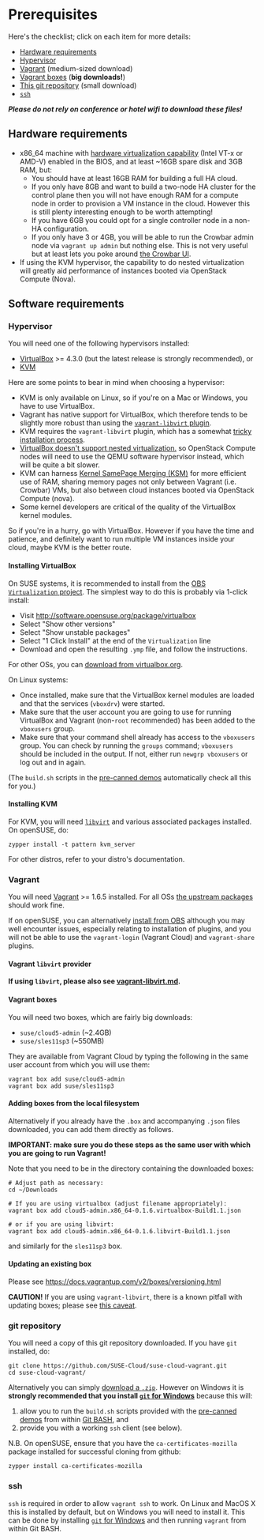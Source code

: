 # Prerequisites

Here's the checklist; click on each item for more details:

*   [Hardware requirements](#hardware-requirements)
*   [Hypervisor](#hypervisor)
*   [Vagrant](#vagrant) (medium-sized download)
*   [Vagrant boxes](#vagrant-boxes) (**big downloads!**)
*   [This git repository](#git-repository) (small download)
*   [`ssh`](#ssh)

***Please do not rely on conference or hotel wifi to download these
files!***

## Hardware requirements

*   x86_64 machine with
    [hardware virtualization capability](http://en.wikipedia.org/wiki/X86_virtualization)
    (Intel VT-x or AMD-V) enabled in the BIOS, and at least ~16GB
    spare disk and 3GB RAM, but:
    *   You should have at least 16GB RAM for building a full HA cloud.
    *   If you only have 8GB and want to build a two-node HA cluster
        for the control plane then you will not have enough RAM for a
        compute node in order to provision a VM instance in the cloud.
        However this is still plenty interesting enough to be worth
        attempting!
    *   If you have 6GB you could opt for a single controller node in a
        non-HA configuration.
    *   If you only have 3 or 4GB, you will be able to run the Crowbar
        admin node via `vagrant up admin` but nothing else.  This is
        not very useful but at least lets you poke around [the Crowbar
        UI](http://192.168.124.10:3000).
*   If using the KVM hypervisor, the capability to do nested
    virtualization will greatly aid performance of instances
    booted via OpenStack Compute (Nova).

## Software requirements

### Hypervisor

You will need one of the following hypervisors installed:

*   [VirtualBox](https://www.virtualbox.org/wiki/Downloads) >= 4.3.0
    (but the latest release is strongly recommended), or
*   [KVM](http://www.linux-kvm.org/page/Main_Page)

Here are some points to bear in mind when choosing a hypervisor:

*   KVM is only available on Linux, so if you're on a Mac or Windows,
    you have to use VirtualBox.
*   Vagrant has native support for VirtualBox, which therefore tends to be
    slightly more robust than using the [`vagrant-libvirt` plugin](vagrant-libvirt.md).
*   KVM requires the `vagrant-libvirt` plugin, which has a somewhat
    [tricky installation process](vagrant-libvirt.md).
*   [VirtualBox doesn't support nested virtualization.](https://www.virtualbox.org/ticket/4032)
    so OpenStack Compute nodes will need to use the QEMU software hypervisor
    instead, which will be quite a bit slower.
*   KVM can harness
    [Kernel SamePage Merging (KSM)](http://en.wikipedia.org/wiki/Kernel_SamePage_Merging_(KSM))
    for more efficient use of RAM, sharing memory pages not only between
    Vagrant (i.e. Crowbar) VMs, but also between cloud instances booted via
    OpenStack Compute (nova).
*   Some kernel developers are critical of the quality of the VirtualBox
    kernel modules.

So if you're in a hurry, go with VirtualBox.  However if you have the
time and patience, and definitely want to run multiple VM instances
inside your cloud, maybe KVM is the better route.

#### Installing VirtualBox

On SUSE systems, it is recommended to install from the
[OBS `Virtualization` project](https://build.opensuse.org/project/show/Virtualization).
The simplest way to do this is probably via 1-click install:

*    Visit http://software.opensuse.org/package/virtualbox
*    Select "Show other versions"
*    Select "Show unstable packages"
*    Select "1 Click Install" at the end of the `Virtualization` line
*    Download and open the resulting `.ymp` file, and follow the instructions.

For other OSs, you can
[download from virtualbox.org](https://www.virtualbox.org/wiki/Downloads).

On Linux systems:

*   Once installed, make sure that the VirtualBox kernel
    modules are loaded and that the services (`vboxdrv`) were started.
*   Make sure that the user account you are going to use for
    running VirtualBox and Vagrant (non-`root` recommended) has
    been added to the `vboxusers` group.
*   Make sure that your command shell already has access to the
    `vboxusers` group.  You can check by running the `groups`
    command; `vboxusers` should be included in the output.  If
    not, either run `newgrp vboxusers` or log out and in again.

(The `build.sh` scripts in the [pre-canned demos](../demos/)
automatically check all this for you.)

#### Installing KVM

For KVM, you will need [`libvirt`](http://libvirt.org/) and various
associated packages installed.  On openSUSE, do:

    zypper install -t pattern kvm_server

For other distros, refer to your distro's documentation.

### Vagrant

You will need [Vagrant](http://www.vagrantup.com/) >= 1.6.5 installed.
For all OSs [the upstream packages](https://www.vagrantup.com/downloads.html)
should work fine.

If on openSUSE, you can alternatively
[install from OBS](http://software.opensuse.org/package/rubygem-vagrant)
although you may well encounter issues, especially relating to
installation of plugins, and you will not be able to use the
`vagrant-login` (Vagrant Cloud) and `vagrant-share` plugins.

#### Vagrant `libvirt` provider

**If using `libvirt`, please also see [vagrant-libvirt.md](vagrant-libvirt.md).**

#### Vagrant boxes

You will need two boxes, which are fairly big downloads:

*   `suse/cloud5-admin` (~2.4GB)
*   `suse/sles11sp3` (~550MB)

They are available from Vagrant Cloud by typing the following in the
same user account from which you will use them:

    vagrant box add suse/cloud5-admin
    vagrant box add suse/sles11sp3

#### Adding boxes from the local filesystem

Alternatively if you already have the `.box` and accompanying `.json`
files downloaded, you can add them directly as follows.

**IMPORTANT: make sure you do these steps as the same user with which
you are going to run Vagrant!**

Note that you need to be in the directory containing the downloaded
boxes:

    # Adjust path as necessary:
    cd ~/Downloads

    # If you are using virtualbox (adjust filename appropriately):
    vagrant box add cloud5-admin.x86_64-0.1.6.virtualbox-Build1.1.json

    # or if you are using libvirt:
    vagrant box add cloud5-admin.x86_64-0.1.6.libvirt-Build1.1.json

and similarly for the `sles11sp3` box.

#### Updating an existing box

Please see https://docs.vagrantup.com/v2/boxes/versioning.html

**CAUTION!** If you are using `vagrant-libvirt`, there is a known
pitfall with updating boxes; please see
[this caveat](vagrant-libvirt.md#updating-an-existing-box).

### git repository

You will need a copy of this git repository downloaded.  If you have
`git` installed, do:

    git clone https://github.com/SUSE-Cloud/suse-cloud-vagrant.git
    cd suse-cloud-vagrant/

Alternatively you can simply
[download a `.zip`](https://github.com/SUSE-Cloud/suse-cloud-vagrant/archive/master.zip).
However on Windows it is **strongly recommended that you install
[`git` for Windows](http://msysgit.github.io/)** because this will:

1.  allow you to run the `build.sh` scripts provided with the
    [pre-canned demos](../demos/) from within
    [Git BASH](http://msysgit.github.io/#bash), and
2.  provide you with a working `ssh` client (see below).

N.B. On openSUSE, ensure that you have the `ca-certificates-mozilla`
package installed for successful cloning from github:

    zypper install ca-certificates-mozilla

### ssh

`ssh` is required in order to allow `vagrant ssh` to work.  On Linux
and MacOS X this is installed by default, but on Windows you will need
to install it.  This can be done by installing
[`git` for Windows](http://msysgit.github.io/) and then running
`vagrant` from within Git BASH.
